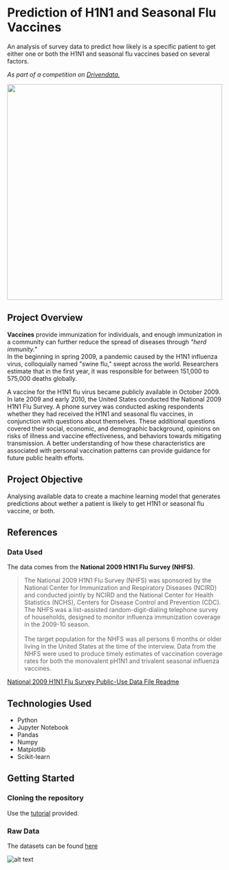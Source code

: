 # Prediction of H1N1 and Seasonal Flu Vaccines
An analysis of survey data to predict how likely is a specific patient to get either one or both the H1N1 and seasonal flu vaccines based on several factors.

*As part of a competition on <a href="https://www.drivendata.org/">Drivendata.</a>*<br>

<img height="500" src="https://drivendata-public-assets.s3.amazonaws.com/flu-vaccine.jpg"/>

## Project Overview
**Vaccines** provide immunization for individuals, and enough immunization in a community can further reduce the spread of diseases through *"herd immunity."*<br>
In the beginning in spring 2009, a pandemic caused by the H1N1 influenza virus, colloquially named "swine flu," swept across the world. Researchers estimate that in the first year, it was responsible for between 151,000 to 575,000 deaths globally.<br>

A vaccine for the H1N1 flu virus became publicly available in October 2009. In late 2009 and early 2010, the United States conducted the National 2009 H1N1 Flu Survey. A phone survey was conducted asking respondents whether they had received the H1N1 and seasonal flu vaccines, in conjunction with questions about themselves. These additional questions covered their social, economic, and demographic background, opinions on risks of illness and vaccine effectiveness, and behaviors towards mitigating transmission. A better understanding of how these characteristics are associated with personal vaccination patterns can provide guidance for future public health efforts.

## Project Objective
Analysing available data to create a machine learning model that generates predictions about wether a patient is likely to get H1N1 or seasonal flu vaccine, or both.

## References
### Data Used
The data comes from the **National 2009 H1N1 Flu Survey (NHFS)**.

>The National 2009 H1N1 Flu Survey (NHFS) was sponsored by the National Center for Immunization and Respiratory Diseases (NCIRD) and conducted jointly by NCIRD and the National Center for Health Statistics (NCHS), Centers for Disease Control and Prevention (CDC). The NHFS was a list-assisted random-digit-dialing telephone survey of households, designed to monitor influenza immunization coverage in the 2009-10 season.<br>
<br>The target population for the NHFS was all persons 6 months or older living in the United States at the time of the interview. Data from the NHFS were used to produce timely estimates of vaccination coverage rates for both the monovalent pH1N1 and trivalent seasonal influenza vaccines.

<a href="https://ftp.cdc.gov/pub/Health_Statistics/NCHS/Datasets/nis/nhfs/nhfspuf_readme.txt">National 2009 H1N1 Flu Survey Public-Use Data File Readme</a>

## Technologies Used
- Python
- Jupyter Notebook
- Pandas
- Numpy
- Matplotlib
- Scikit-learn

## Getting Started
### Cloning the repository
Use the <a href="https://docs.github.com/en/repositories/creating-and-managing-repositories/cloning-a-repository">tutorial</a> provided.<br>

### Raw Data
The datasets can be found <a href="https://www.drivendata.org/competitions/66/flu-shot-learning/page/210/">here</a>


![alt text](https://media0.giphy.com/media/LaVp0AyqR5bGsC5Cbm/giphy.gif?cid=790b761127b602110641413a4158b121329f65abb5979c7b&rid=giphy.gif&ct=g)
